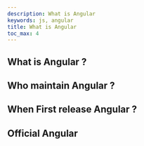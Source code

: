 ```yaml
---
description: What is Angular
keywords: js, angular
title: What is Angular
toc_max: 4
---
```


## What is Angular ?



## Who maintain Angular ?



## When First release Angular ?



## Official Angular

